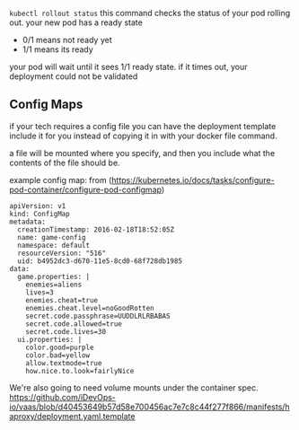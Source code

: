 `kubectl rollout status`
this command checks the status of your pod rolling out.
your new pod has a ready state
* 0/1 means not ready yet
* 1/1 means its ready

your pod will wait until it sees 1/1 ready state. 
if it times out, your deployment could not be validated

## Config Maps

if your tech requires a config file you can have the deployment template include it for you instead of copying it in with your docker file command.

a file will be mounted where you specify, and then you include what the contents of the file should be.

example config map: from (https://kubernetes.io/docs/tasks/configure-pod-container/configure-pod-configmap)
```
apiVersion: v1
kind: ConfigMap
metadata:
  creationTimestamp: 2016-02-18T18:52:05Z
  name: game-config
  namespace: default
  resourceVersion: "516"
  uid: b4952dc3-d670-11e5-8cd0-68f728db1985
data:
  game.properties: |
    enemies=aliens
    lives=3
    enemies.cheat=true
    enemies.cheat.level=noGoodRotten
    secret.code.passphrase=UUDDLRLRBABAS
    secret.code.allowed=true
    secret.code.lives=30    
  ui.properties: |
    color.good=purple
    color.bad=yellow
    allow.textmode=true
    how.nice.to.look=fairlyNice    
```

We're also going to need volume mounts under the container spec.
https://github.com/iDevOps-io/vaas/blob/d40453649b57d58e700456ac7e7c8c44f277f866/manifests/haproxy/deployment.yaml.template
